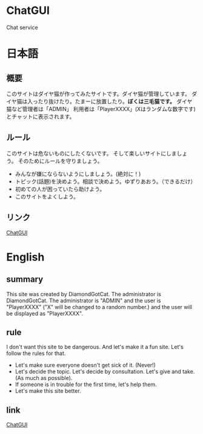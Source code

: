# ChatGUI
Chat service

# 日本語

## 概要
このサイトはダイヤ猫が作ってみたサイトです。ダイヤ猫が管理しています。
ダイヤ猫は入ったり抜けたり。たまーに放置したり。**ぼくは三毛猫です。**
ダイヤ猫など管理者は「ADMIN」
利用者は「PlayerXXXX」(Xはランダムな数字です)
とチャットに表示されます。

## ルール
このサイトは危ないものにしたくないです。
そして楽しいサイトにしましょう。
そのためにルールを守りましょう。

 - みんなが嫌にならないようにしましょう。(絶対に！)
 - トピック(話題)を決めよう。相談で決めよう。ゆずりあおう。（できるだけ）
 - 初めての人が困っていたら助けよう。
 - このサイトをよくしよう。

## リンク

[ChatGUI](https://diamondgotcat.github.io/ChatGUI/)

# English

## summary
This site was created by DiamondGotCat.
The administrator is DiamondGotCat.
The administrator is "ADMIN" and the user is "PlayerXXXX" ("X" will be changed to a random number.) and the user will be displayed as "PlayerXXXX".

## rule
I don't want this site to be dangerous.
And let's make it a fun site.
Let's follow the rules for that.

 - Let's make sure everyone doesn't get sick of it. (Never!)
 - Let's decide the topic. Let's decide by consultation. Let's give and take. (As much as possible).
 - If someone is in trouble for the first time, let's help them.
 - Let's make this site better.

## link

[ChatGUI](https://diamondgotcat.github.io/ChatGUI/)
